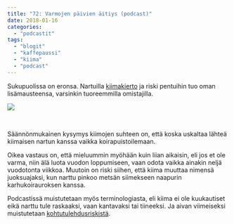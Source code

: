 ```yaml
---
title: "72: Varmojen päivien äitiys (podcast)"
date: 2018-01-16
categories: 
  - "podcastit"
tags: 
  - "blogit"
  - "kaffepaussi"
  - "kiima"
  - "podcast"
---
```


Sukupuolissa on eronsa. Nartuilla [kiimakierto](https://www.katiska.eu/tieto/koira-terveys-narttu/valeraskaus/) ja riski pentuihin tuo oman lisämausteensa, varsinkin tuoreemmilla omistajilla.

<!--more-->

![](images/20150329-untitled-003-2-1024x685.jpg)

 

Säännönmukainen kysymys kiimojen suhteen on, että koska uskaltaa lähteä kiimaisen nartun kanssa vaikka koirapuistoilemaan.

Oikea vastaus on, että mieluummin myöhään kuin liian aikaisin, eli jos et ole varma, niin älä luota vuodon loppumiseen, vaan odota vaikka ainakin neljä vuodotonta viikkoa. Muutoin on riski siihen, että kiima muuttaa nimensä juoksuajaksi, kun narttu pinkoo metsän siimekseen naapurin karhukoirauroksen kanssa.

Podcastissä muistutetaan myös terminologiasta, eli kiima ei ole kuukautiset eikä narttu tule raskaaksi, vaan kantavaksi tai tiineeksi. Ja aivan viimeiseksi muistutetaan [kohtutulehdusriskistä](https://www.katiska.eu/terveys/terveys-yleinen/kohtutulehdus/).
